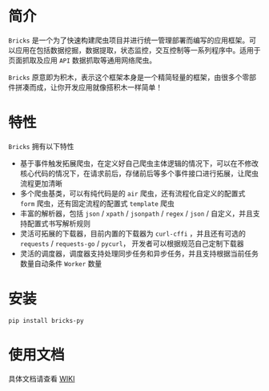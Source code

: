 # 简介

`Bricks` 是一个为了快速构建爬虫项目并进行统一管理部署而编写的应用框架。可以应用在包括数据挖掘，数据提取，状态监控，交互控制等一系列程序中。适用于页面抓取及应用 `API` 数据抓取等通用网络爬虫。

`Bricks` 原意即为积木，表示这个框架本身是一个精简轻量的框架，由很多个零部件拼凑而成，让你开发应用就像搭积木一样简单！


# 特性

`Bricks` 拥有以下特性

- 基于事件触发拓展爬虫，在定义好自己爬虫主体逻辑的情况下，可以在不修改核心代码的情况下，在请求前后，存储前后等多个事件接口进行拓展，让爬虫流程更加清晰
- 多个爬虫基类，可以有纯代码是的 `air` 爬虫，还有流程化自定义的配置式 `form` 爬虫，还有固定流程的配置式 `template` 爬虫
- 丰富的解析器，包括 `json` / `xpath` / `jsonpath` / `regex` / `json` / 自定义，并且支持配置式书写解析规则
- 灵活可拓展的下载器，目前内置的下载器为 `curl-cffi` ，并且还有可选的 `requests` /  `requests-go` / `pycurl`， 开发者可以根据规范自己定制下载器
- 灵活的调度器，调度器支持处理同步任务和异步任务，并且支持根据当前任务数量自动条件 `Worker` 数量


# 安装

```
pip install bricks-py
```

# 使用文档
具体文档请查看 [WIKI](https://github.com/KKKKKKKEM/bricks/wiki)


